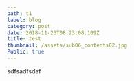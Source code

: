 ```yaml
---
path: t1
label: blog
category: post
date: 2018-11-23T08:23:08.109Z
title: test
thumbnail: /assets/sub06_contents02.jpg
Public: true
---
```

sdfsadfsdaf
